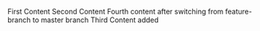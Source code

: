 First Content
Second Content
Fourth content after switching from feature-branch to master branch
Third Content added
